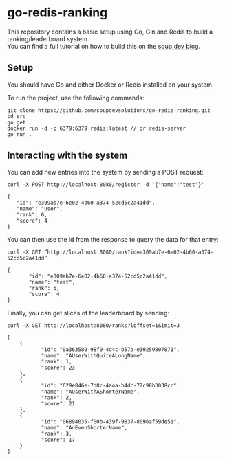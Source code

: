 # go-redis-ranking

This repository contains a basic setup using Go, Gin and Redis to build a ranking/leaderboard system.  
You can find a full tutorial on how to build this on the [soup.dev blog](https://www.soup.dev/post/building-a-ranking-system-with-go-and-redis).

## Setup 

You should have Go and either Docker or Redis installed on your system.  

To run the project, use the following commands:  

```
git clone https://github.com/soupdevsolutions/go-redis-ranking.git
cd src
go get .
docker run -d -p 6379:6379 redis:latest // or redis-server
go run .
```

## Interacting with the system

You can add new entries into the system by sending a POST request:
```
curl -X POST http://localhost:8080/register -d '{"name":"test"}'

{
   "id": "e309ab7e-6e02-4b60-a374-52cd5c2a41dd",
   "name": "user",
   "rank": 6,
   "score": 4
} 
```

You can then use the id from the response to query the data for that entry:
```
curl -X GET “http://localhost:8080/rank?id=e309ab7e-6e02-4b60-a374-52cd5c2a41dd”

{
       "id": "e309ab7e-6e02-4b60-a374-52cd5c2a41dd",
       "name": "test",
       "rank": 6,
       "score": 4
}
```

Finally, you can get slices of the leaderboard by sending:
```
curl -X GET http://localhost:8080/ranks?loffset=1&imit=3

[
    {
           "id": "0a363580-98f9-4d4c-b57b-e30259807871",
           "name": "AUserWithQuiteALongName",
           "rank": 1,
           "score": 23
    },
    {
           "id": "629e846e-7d8c-4a4a-b4dc-72c98b3038cc",
           "name": "AUserWithAShorterName",
           "rank": 2,
           "score": 21
    },
    {
           "id": "06894035-f00b-439f-9837-8096af59de51",
           "name": "AnEvenShorterName",
           "rank": 3,
           "score": 17
    }
]
```
